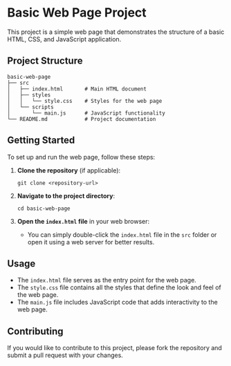 # Basic Web Page Project

This project is a simple web page that demonstrates the structure of a basic HTML, CSS, and JavaScript application.

## Project Structure

```
basic-web-page
├── src
│   ├── index.html       # Main HTML document
│   ├── styles
│   │   └── style.css    # Styles for the web page
│   └── scripts
│       └── main.js      # JavaScript functionality
└── README.md            # Project documentation
```

## Getting Started

To set up and run the web page, follow these steps:

1. **Clone the repository** (if applicable):
   ```
   git clone <repository-url>
   ```

2. **Navigate to the project directory**:
   ```
   cd basic-web-page
   ```

3. **Open the `index.html` file** in your web browser:
   - You can simply double-click the `index.html` file in the `src` folder or open it using a web server for better results.

## Usage

- The `index.html` file serves as the entry point for the web page.
- The `style.css` file contains all the styles that define the look and feel of the web page.
- The `main.js` file includes JavaScript code that adds interactivity to the web page.

## Contributing

If you would like to contribute to this project, please fork the repository and submit a pull request with your changes.